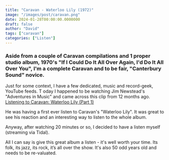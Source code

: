 ```yaml
---
title: "Caravan - Waterloo Lily (1972)"
image: "/images/post/caravan.png"
date: 2024-01-28T00:00:00.0000000
draft: false
author: "David"
tags: ["caravan"]
categories: ["Listen"]
---
```

### Aside from a couple of Caravan compilations and 1 proper studio album, 1970's "If I Could Do It All Over Again, I'd Do It All Over You", I'm a complete Caravan and to be fair, "Canterbury Sound" novice.

Just for some context, I have a few dedicated, music and record-geek, YouTube feeds.
T
oday I happened to be watching Jim Newstead's "Adventures in Music" and came across this clip from 12 months ago. [Listening to Caravan: Waterloo Lily (Part 1)](https://youtu.be/3g9yVkjdLh4)
   
He was having a first ever listen to Caravan's "Waterloo Lily". 
It was great to see his reaction and an interesting way to listen to the whole album.
 
Anyway, after watching 20 minutes or so, I decided to have a listen myself (streaming via Tidal). 
 
All I can say is give this great album a listen - it's well worth your time.  Its folk, its jazz, its rock, it’s all over the show. It's also 50 odd years old and needs to be re-valuated.
